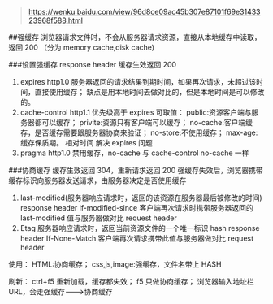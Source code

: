 > https://wenku.baidu.com/view/96d8ce09ac45b307e87101f69e3143323968f588.html

##强缓存
浏览器请求文件时，不会从服务器请求资源，直接从本地缓存中读取，返回 200 （分为 memory cache,disk cache)

###设置强缓存 response header 缓存生效返回 200

1. expires http1.0
   服务器返回的请求结果到期时间，如果再次请求，未超过该时间，直接使用缓存；
   缺点是用本地时间去做对比的，但是本地时间是可以修改的。
2. cache-control http1.1 优先级高于 expires
   可取值：
   public:资源客户端与服务器都可以缓存；
   privite:资源只有客户端可以缓存；
   no-cache:客户端缓存，是否缓存需要跟服务器协商来验证；
   no-store:不使用缓存；
   max-age:缓存保质期。 相对时间 解决 expires 问题
3. pragma
   http1.0 禁用缓存，no-cache 与 cache-control no-cache 一样

###协商缓存 缓存生效返回 304，重新请求返回 200
强缓存失效后，浏览器携带缓存标识向服务器发送请求，由服务器决定是否使用缓存

1.  last-modified(服务器响应请求时，返回的该资源在服务器最后被修改的时间) response header
    if-modified-since 客户端再次请求时携带服务器返回的 last-modified 值与服务器做对比 request header
2.  Etag 服务器响应请求时，返回当前资源文件的一个唯一标识 hash response header
    If-None-Match 客户端再次请求携带此值与服务器做对比 request header

使用：
HTML:协商缓存； css,js,image:强缓存，文件名带上 HASH

刷新：
ctrl+f5 重新加载，缓存都失效；
f5 只做协商缓存；
浏览器输入地址栏 URL，会走强缓存--->协商缓存
